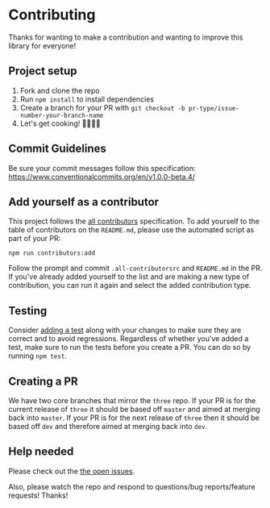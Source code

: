 # Contributing

Thanks for wanting to make a contribution and wanting to improve this library for everyone!

## Project setup

1.  Fork and clone the repo
2.  Run `npm install` to install dependencies
3.  Create a branch for your PR with `git checkout -b pr-type/issue-number-your-branch-name`
4.  Let's get cooking! 👨🏻‍🍳🥓

## Commit Guidelines

Be sure your commit messages follow this specification: https://www.conventionalcommits.org/en/v1.0.0-beta.4/

## Add yourself as a contributor

This project follows the [all contributors](https://github.com/kentcdodds/all-contributors) specification. To add yourself to the table of contributors on the `README.md`, please use the automated script as part of your PR:

```console
npm run contributors:add
```

Follow the prompt and commit `.all-contributorsrc` and `README.md` in the PR. If you've already added yourself to the list and are making a new type of contribution, you can run it again and select the added contribution type.

## Testing

Consider [adding a test](README.md#testing) along with your changes to make sure they are correct and to avoid regressions. Regardless of whether you've added a test, make sure to run the tests before you create a PR. You can do so by running `npm test`.

## Creating a PR

We have two core branches that mirror the `three` repo. If your PR is for the current release of `three` it should be based off `master` and aimed at merging back into `master`. If your PR is for the next release of `three` then it should be based off `dev` and therefore aimed at merging back into `dev`.

## Help needed

Please check out the [the open issues](https://github.com/three-types/three-ts-types/issues).

Also, please watch the repo and respond to questions/bug reports/feature requests! Thanks!
